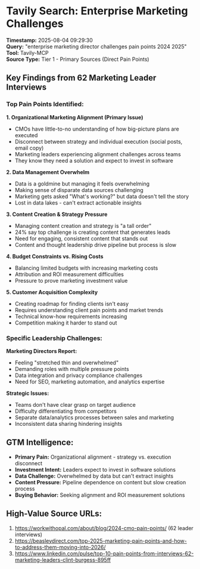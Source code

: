 # Tavily Search: Enterprise Marketing Challenges
**Timestamp:** 2025-08-04 09:29:30  
**Query:** "enterprise marketing director challenges pain points 2024 2025"  
**Tool:** Tavily-MCP  
**Source Type:** Tier 1 - Primary Sources (Direct Pain Points)

## Key Findings from 62 Marketing Leader Interviews

### Top Pain Points Identified:

**1. Organizational Marketing Alignment (Primary Issue)**
- CMOs have little-to-no understanding of how big-picture plans are executed
- Disconnect between strategy and individual execution (social posts, email copy)
- Marketing leaders experiencing alignment challenges across teams
- They know they need a solution and expect to invest in software

**2. Data Management Overwhelm**
- Data is a goldmine but managing it feels overwhelming
- Making sense of disparate data sources challenging
- Marketing gets asked "What's working?" but data doesn't tell the story
- Lost in data lakes - can't extract actionable insights

**3. Content Creation & Strategy Pressure** 
- Managing content creation and strategy is "a tall order"
- 24% say top challenge is creating content that generates leads
- Need for engaging, consistent content that stands out
- Content and thought leadership drive pipeline but process is slow

**4. Budget Constraints vs. Rising Costs**
- Balancing limited budgets with increasing marketing costs
- Attribution and ROI measurement difficulties
- Pressure to prove marketing investment value

**5. Customer Acquisition Complexity**
- Creating roadmap for finding clients isn't easy
- Requires understanding client pain points and market trends
- Technical know-how requirements increasing
- Competition making it harder to stand out

### Specific Leadership Challenges:

**Marketing Directors Report:**
- Feeling "stretched thin and overwhelmed"
- Demanding roles with multiple pressure points
- Data integration and privacy compliance challenges
- Need for SEO, marketing automation, and analytics expertise

**Strategic Issues:**
- Teams don't have clear grasp on target audience
- Difficulty differentiating from competitors
- Separate data/analytics processes between sales and marketing
- Inconsistent data sharing hindering insights

## GTM Intelligence:
- **Primary Pain:** Organizational alignment - strategy vs. execution disconnect
- **Investment Intent:** Leaders expect to invest in software solutions
- **Data Challenge:** Overwhelmed by data but can't extract insights
- **Content Pressure:** Pipeline dependence on content but slow creation process
- **Buying Behavior:** Seeking alignment and ROI measurement solutions

## High-Value Source URLs:
1. https://workwithopal.com/about/blog/2024-cmo-pain-points/ (62 leader interviews)
2. https://beasleydirect.com/top-2025-marketing-pain-points-and-how-to-address-them-moving-into-2026/
3. https://www.linkedin.com/pulse/top-10-pain-points-from-interviews-62-marketing-leaders-clint-burgess-895ff